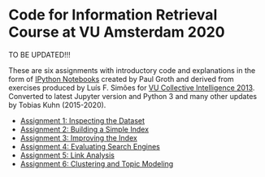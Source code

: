 Code for Information Retrieval Course at VU Amsterdam 2020
==========================================================

TO BE UPDATED!!!

These are six assignments with introductory code and explanations in the form of
[IPython Notebooks](http://ipython.org/notebook.html) created by Paul Groth and
derived from exercises produced by Luís F. Simões for [VU Collective Intelligence
2013](https://github.com/lfsimoes/VU/tree/master/2013__Collective_Intelligence).
Converted to latest Jupyter version and Python 3 and many other updates by
Tobias Kuhn (2015-2020).

* [Assignment 1: Inspecting the Dataset](01_inspecting.ipynb)
* [Assignment 2: Building a Simple Index](02_building.ipynb)
* [Assignment 3: Improving the Index](03_improving.ipynb)
* [Assignment 4: Evaluating Search Engines](04_evaluating.ipynb)
* [Assignment 5: Link Analysis](05_analysis.ipynb)
* [Assignment 6: Clustering and Topic Modeling](06_clustering.ipynb)
